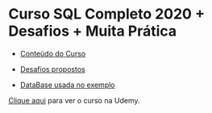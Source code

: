 # Curso SQL Completo 2020 + Desafios + Muita Prática

- [Conteúdo do Curso](https://github.com/KennedyVitorino/curso_MSSQL_udemy/blob/master/Curso-SQL-Udemy.md)

- [Desafios propostos](https://github.com/KennedyVitorino/curso_MSSQL_udemy/blob/master/Desafios.md)

- [DataBase usada no exemplo](https://github.com/KennedyVitorino/curso_MSSQL_udemy/blob/master/DataBase/AdventureWorks2017.bak)

[Clique aqui](https://www.udemy.com/course/curso-sql-completo-desafios-e-muita-pratica/) para ver o curso na Udemy.
